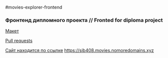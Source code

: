 #movies-explorer-frontend
### Фронтенд дипломного проекта // Fronted for diploma project

[Макет](https://disk.yandex.ru/d/0P64JW-IMSSC3Q)

[Pull requests](https://github.com/Sib408/movies-explorer-frontend/pull/9)

[Сайт находится по ссылке](https://sib408.movies.nomoredomains.xyz) https://sib408.movies.nomoredomains.xyz
